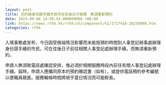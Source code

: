 ```yaml
---
layout: post
title: 已約辦身份證手續市民可在往後日子辦理　無須重新預約
date: 2023-09-08 14:50:54.000000000 +08:00
link: https://news.rthk.hk/rthk/ch/component/k2/1717416-20230908.htm
categories: rthk
---
```


入境事務處宣布，今日因受極端情況影響而未能按預約時間到人事登記辦事處辦理身份證手續的市民，可在往後日子前往相關人事登記處辦理手續，而無須重新預約。

申請人無須致電該處確認安排，惟必須於相關服務時段內前往有關人事登記處辦理手續。屆時，申請人應攜同原本的預約確認書（如有），或提供電話預約參考編號以便職員跟進。服務輪候時間將視乎當日情況而可能較長。

